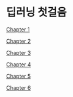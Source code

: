 딥러닝 첫걸음 
=================

[Chapter 1](ch1_MachineLearning/machine_learning.md)

[Chapter 2](ch2_Neural_Network/neural_network.md)

[Chapter 3](ch3_Multi_Layer_Network/multi_layer_network.md)

[Chapter 4]()

[Chapter 5]()

[Chapter 6]()